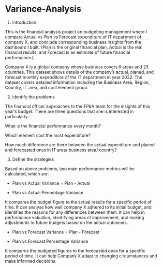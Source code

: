 # Variance-Analysis
1. Introduction

This is the financial analysis project on budgeting management where I compare Actual vs Plan vs Forecast expenditure of IT department of company X, and conclude corresponding business insights from the dashboard I built. (Plan is the original financial plan, Actual is the real financial results, and Forecast is an estimate of future financial performance.)

Company X is a global company whose business covers 6 areas and 23 countries. This dataset shows details of the company’s actual, planed, and forecast monthly expenditure of the IT department in year 2022. The dataset covers detailed information including the Business Area, Region, Country, IT area, and cost element group.

2. Identify the problems

The financial officer approaches to the FP&A team for the insights of this year’s budget. There are three questions that she is interested in particularly:

What is the financial performance every month?

Which element cost the most expenditure?

How much difference are there between the actual expenditure and planed and forecasted ones in IT area/ business area/ country?

3. Define the strategies

Based on above problems, two main performance metrics will be calculated, which are:

- Plan vs Actual Variance = Plan - Actual

- Plan vs Actual Percentage Variance

It compares the budget figure to the actual results for a specific period of time. It can analyse how well company X adhered to its initial budget, and identifies the reasons for any differences between them. It can help in performance valuation, identifying areas of improvement, and making adjustments to future budgets based on the actual outcomes.

- Plan vs Forecast Variance = Plan - Forecast

- Plan vs Forecast Percentage Variance

It compares the budgeted figures to the forecasted ones for a specific period of time. It can help Company X adapt to changing circumstances and make informed decisions.
